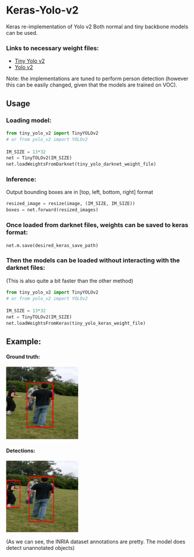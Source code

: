 # Keras-Yolo-v2
Keras re-implementation of Yolo v2
Both normal and tiny backbone models can be used.

### Links to necessary weight files:
- [Tiny Yolo v2](https://pjreddie.com/media/files/yolov2-tiny-voc.weights)
- [Yolo v2](https://pjreddie.com/media/files/yolov2-voc.weights)

Note: the implementations are tuned to perform person detection (however this can be easily changed, given that the models are trained on VOC).

## Usage

### Loading model:
```py
from tiny_yolo_v2 import TinyYOLOv2
# or from yolo_v2 import YOLOv2

IM_SIZE = 13*32
net = TinyTOLOv2(IM_SIZE)
net.loadWeightsFromDarknet(tiny_yolo_darknet_weight_file)
```
### Inference:
Output bounding boxes are in [top, left, bottom, right] format
```py
resized_image = resize(image, (IM_SIZE, IM_SIZE))
boxes = net.forward(resized_images)
```


### Once loaded from darknet files, weights can be saved to keras format:
```py
net.m.save(desired_keras_save_path)
```

### Then the models can be loaded without interacting with the darknet files:
(This is also quite a bit faster than the other method)
```py
from tiny_yolo_v2 import TinyYOLOv2
# or from yolo_v2 import YOLOv2

IM_SIZE = 13*32
net = TinyTOLOv2(IM_SIZE)
net.loadWeightsFromKeras(tiny_yolo_keras_weight_file)
```

## Example:

#### Ground truth:
![alt text](images/example_ground_truth.JPG)

#### Detections:
![alt text](images/example_detection.JPG)

(As we can see, the INRIA dataset annotations are pretty. The model does detect unannotated objects)